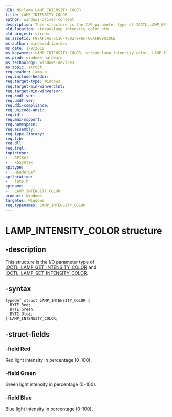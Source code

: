 ```yaml
---
UID: NS:lamp.LAMP_INTENSITY_COLOR
title: LAMP_INTENSITY_COLOR
author: windows-driver-content
description: This structure is the I/O parameter type of IOCTL_LAMP_GET_INTENSITY_COLOR and IOCTL_LAMP_SET_INTENSITY_COLOR.
old-location: stream\lamp_intensity_color.htm
old-project: stream
ms.assetid: F87AFCA5-651C-4782-9F6F-C0AFB09010CB
ms.author: windowsdriverdev
ms.date: 1/9/2018
ms.keywords: LAMP_INTENSITY_COLOR, stream.lamp_intensity_color, LAMP_INTENSITY_COLOR structure [Streaming Media Devices], lamp/LAMP_INTENSITY_COLOR
ms.prod: windows-hardware
ms.technology: windows-devices
ms.topic: struct
req.header: lamp.h
req.include-header: 
req.target-type: Windows
req.target-min-winverclnt: 
req.target-min-winversvr: 
req.kmdf-ver: 
req.umdf-ver: 
req.ddi-compliance: 
req.unicode-ansi: 
req.idl: 
req.max-support: 
req.namespace: 
req.assembly: 
req.type-library: 
req.lib: 
req.dll: 
req.irql: 
topictype:
-	APIRef
-	kbSyntax
apitype:
-	HeaderDef
apilocation:
-	lamp.h
apiname:
-	LAMP_INTENSITY_COLOR
product: Windows
targetos: Windows
req.typenames: LAMP_INTENSITY_COLOR
---
```


# LAMP_INTENSITY_COLOR structure


## -description


This structure is the I/O parameter type of <a href="..\lamp\ni-lamp-ioctl_lamp_get_intensity_color.md">IOCTL_LAMP_GET_INTENSITY_COLOR</a> and <a href="..\lamp\ni-lamp-ioctl_lamp_set_intensity_color.md">IOCTL_LAMP_SET_INTENSITY_COLOR</a>.


## -syntax


````
typedef struct LAMP_INTENSITY_COLOR {
  BYTE Red;
  BYTE Green;
  BYTE Blue;
} LAMP_INTENSITY_COLOR;
````


## -struct-fields




### -field Red

Red light intensity in percentage (0-100).


### -field Green

Green light intensity in percentage (0-100).


### -field Blue

Blue light intensity in percentage (0-100).

